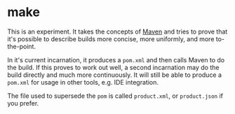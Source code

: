 # make

This is an experiment. It takes the concepts of [Maven](http://maven.apache.org) and tries to prove that it's possible to describe builds more concise, more uniformly, and more to-the-point.

In it's current incarnation, it produces a `pom.xml` and then calls Maven to do the build. If this proves to work out well, a second incarnation may do the build directly and much more continuously. It will still be able to produce a `pom.xml` for usage in other tools, e.g. IDE integration.

The file used to supersede the `pom` is called `product.xml`, or `product.json` if you prefer.
